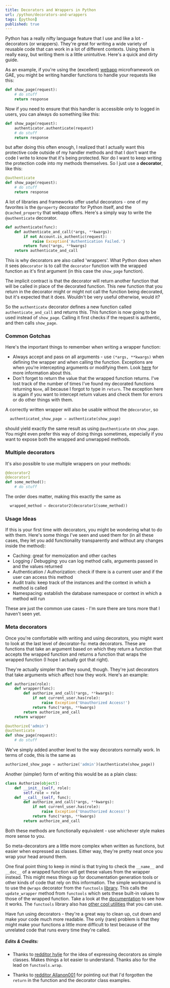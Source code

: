 ```yaml
---
title: Decorators and Wrappers in Python
url: /python/decorators-and-wrappers
tags: [python]
published: true
---
```


Python has a really nifty language feature that I use and like a lot - decorators (or wrappers). They're great for writing a wide variety of reusable code that can work in a lot of different contexts. Using them is really easy, but writing them is a little unintuitive. Here's a quick and dirty guide. 

As an example, if you're using the (excellent) [webapp](http://code.google.com/p/webapp-improved/) microframework on GAE, you might be writing handler functions to handle your requests like this:

```python
def show_page(request):
    # do stuff
    return response
```

Now if you need to ensure that this handler is accessible only to logged in users, you can always do something like this:

```python
def show_page(request):
    authenticator.authenticate(request)
    # do stuff
    return response
```

but after doing this often enough, I realized that I actually want this protective code outside of my handler methods and that I don't want the code I write to know that it's being protected. Nor do I want to keep writing the protection code into my methods themselves. So I just use a **decorator**, like this:
    
```python
@authenticate
def show_page(request):
    # do stuff
    return response
```

A lot of libraries and frameworks offer useful decorators - one of my favorites is the `@property` decorator for Python itself, and the `@cached_property` that webapp offers. Here's a simply way to write the `@authenticate` decorator. 

```python
def authenticate(func):
    def authenticate_and_call(*args, **kwargs):
        if not Account.is_authentic(request): 
            raise Exception('Authentication Failed.')
        return func(*args, **kwargs)
    return authenticate_and_call
```

This is why decorators are also called 'wrappers'. What Python does when it sees `@decorator` is to call the `decorator` function with the wrapped function as it's first argument (in this case the `show_page` function). 

The implicit contract is that the decorator will return another function that will be called in place of the decorated function. 
This new function that you return in the decorator might or might not call the function being decorated, but it's expected that it does. Wouldn't be very useful otherwise, would it?

So the `authenticate` decorator defines a new function called `authenticate_and_call` and returns this. This function is now going to be used instead of `show_page`. Calling it first checks if the request is authentic, and then calls `show_page`.

### Common Gotchas

Here's the important things to remember when writing a wrapper function: 

* Always accept and pass on all arguments - use `(*args, **kwargs)` when defining the wrapper and when calling the function. Exceptions are when you're intercepting arguments or modifying them. Look [here](/packing-and-unpacking-arguments-in-python) for more information about this.
* Don't forget to return the value that the wrapped function returns. I've lost track of the number of times I've found my decorated functions returning `None`, all because I forgot to type in `return`. The exception here is again if you want to intercept return values and check them for errors or do other things with them. 

A correctly written wrapper will also be usable without the `@decorator`, so
    
```python
  authenticated_show_page = authenticate(show_page)
```

should yield exactly the same result as using `@authenticate` on `show_page`. You might even prefer this way of doing things sometimes, especially if you want to expose both the wrapped and unwrapped methods. 

### Multiple decorators

It's also possible to use multiple wrappers on your methods:
    
```python
@decorator2
@decorator1
def some_method():
    # do stuff
```

The order does matter, making this exactly the same as 

```python
  wrapped_method = decorator2(decorator1(some_method))
```

### Usage Ideas

If this is your first time with decorators, you might be wondering what to do with them. Here's some things I've seen and used them for (in all these cases, they let you add functionality transparently and without any changes inside the method):

* Caching: great for memoization and other caches
* Logging / Debugging: you can log method calls, arguments passed in and the values returned
* Authentication / Authorization: check if there is a current user and if the user can access this method
* Audit trails: keep track of the instances and the context in which a method is called
* Namespacing: establish the database namespace or context in which a method will run

These are just the common use cases - I'm sure there are tons more that I haven't seen yet.

### Meta decorators
Once you're comfortable with writing and using decorators, you might want to look at the last level of decorator-fu: meta decorators. These are functions that take an argument based on which they return a function that accepts the wrapped function and returns a function that wraps the wrapped function (I hope I actually got that right).

They're actually simpler than they sound, though. They're just decorators that take arguments which affect how they work. Here's an example:

```python
def authorize(role):
    def wrapper(func):
        def authorize_and_call(*args, **kwargs):
            if not current_user.has(role): 
                raise Exception('Unauthorized Access!')
            return func(*args, **kwargs)
        return authorize_and_call
    return wrapper

@authorize('admin')
@authenticate
def show_page(request):
    # do stuff
```

We've simply added another level to the way decorators normally work. In terms of code, this is the same as 

```python
authorized_show_page = authorize('admin')(authenticate(show_page))
```

Another (simpler) form of writing this would be as a plain class:

```python
class Authorize(object):
    def __init__(self, role):
        self.role = role
    def __call__(self, func):
        def authorize_and_call(*args, **kwargs):
            if not current_user.has(role): 
                raise Exception('Unauthorized Access!')
            return func(*args, **kwargs)
        return authorize_and_call
```

Both these methods are functionally equivalent - use whichever style makes more sense to you.

So meta-decorators are a little more complex when written as functions, but easier when expressed as classes. Either way, they're pretty neat once you wrap your head around them. 

One final point thing to keep in mind is that trying to check the `__name__` and `__doc__` of a wrapped function will get these values from the wrapper instead. This might mess things up for documentation generation tools or other kinds of code that rely on this information. The simple workaround is to use the `@wraps` decorator from the `functools` [library](http://docs.python.org/library/functools.html#functools.update_wrapper). This calls the `update_wrapper` method from `functools` which sets these built-in values to those of the wrapped function. Take a look at the [documentation](http://docs.python.org/library/functools.html#functools.wraps) to see how it works. The `functools` library also has [other cool utilities](/partial-functions-in-python) that you can use. 

Have fun using decorators - they're a great way to clean up, cut down and make your code much more readable. The only (rare) problem is that they might make your functions a little more difficult to test because of the unrelated code that runs every time they're called. 

##### Edits & Credits:

* Thanks to [redditor hylje](http://www.reddit.com/r/Python/comments/nxjsp/decorators_and_wrappers_in_python/c3cqik6) for the idea of expressing decorators as simple classes. Makes things a lot easier to understand. Thanks also for the lead on `functools.wrap`.

* Thanks to [redditor Allanon001](http://www.reddit.com/r/Python/comments/nxjsp/decorators_and_wrappers_in_python/c3cx4pv) for pointing out that I'd forgotten the `return` in the function and the  decorator class examples. 











